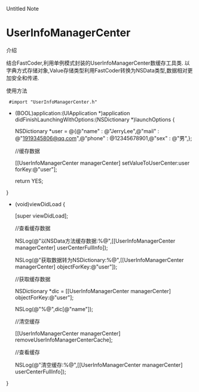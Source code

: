Untitled Note
# UserInfoManagerCenter

介绍

结合FastCoder,利用单例模式封装的UserInfoManagerCenter数缓存工具类.
以字典方式存储对象,Value存储类型利用FastCoder转换为NSData类型,数据相对更加安全和传递.

使用方法

     #import "UserInfoManagerCenter.h"

- (BOOL)application:(UIApplication *)application didFinishLaunchingWithOptions:(NSDictionary *)launchOptions {

    NSDictionary *user = @{@"name" : @"JerryLee",@"mail" : @"1919345806@qq.com",@"phone" : @12345678901,@"sex" : @"男",};
    
    //缓存数据
    
    [[UserInfoManagerCenter managerCenter] setValueToUserCenter:user forKey:@"user"];

    return YES;
    
}

- (void)viewDidLoad {

    [super viewDidLoad];
    
    //查看缓存数据
    
    NSLog(@"以NSData方法缓存数据:%@",[[UserInfoManagerCenter managerCenter] userCenterFullInfo]);
    
    NSLog(@"获取数据转为NSDictionary:%@",[[UserInfoManagerCenter managerCenter] objectForKey:@"user"]);
    
    //获取缓存数据
    
    NSDictionary *dic = [[UserInfoManagerCenter managerCenter] objectForKey:@"user"];
    
    NSLog(@"%@",dic[@"name"]);
    
    //清空缓存
    
    [[UserInfoManagerCenter managerCenter] removeUserInfoManagerCenterCache];
    
    //查看缓存
    
    NSLog(@"清空缓存:%@",[[UserInfoManagerCenter managerCenter] userCenterFullInfo]);
    
}

